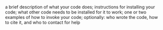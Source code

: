 a brief description of what your code does;
instructions for installing your code;
what other code needs to be installed for it to work;
one or two examples of how to invoke your code;
optionally: who wrote the code, how to cite it, and who to contact for help
